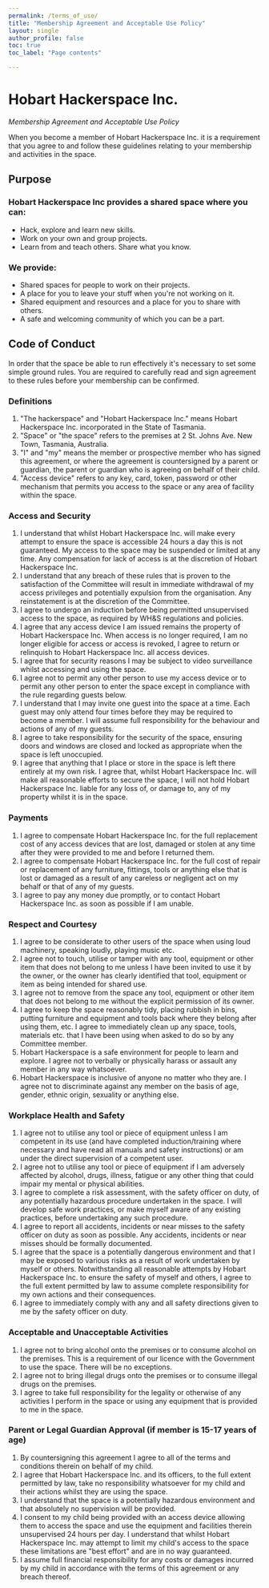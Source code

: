 ```yaml
---
permalink: /terms_of_use/
title: "Membership Agreement and Acceptable Use Policy"
layout: single
author_profile: false
toc: true
toc_label: "Page contents"

---
```


# **Hobart Hackerspace Inc.**

*Membership Agreement and Acceptable Use Policy*

When you become a member of Hobart Hackerspace Inc. it is a requirement
that you agree to and follow these guidelines relating to your
membership and activities in the space.

## **Purpose**

### Hobart Hackerspace Inc provides a shared space where you can:

-   Hack, explore and learn new skills.
-   Work on your own and group projects.
-   Learn from and teach others. Share what you know.

### We provide:

-   Shared spaces for people to work on their projects.
-   A place for you to leave your stuff when you're not working on it.
-   Shared equipment and resources and a place for you to share with
    others.
-   A safe and welcoming community of which you can be a part.

## **Code of Conduct**

In order that the space be able to run effectively it's necessary to set
some simple ground rules. You are required to carefully read and sign
agreement to these rules before your membership can be confirmed.

### Definitions

1.  "The hackerspace" and "Hobart Hackerspace Inc." means Hobart
    Hackerspace Inc. incorporated in the State of Tasmania.
2.  "Space" or "the space" refers to the premises at 2 St. Johns Ave.
    New Town, Tasmania, Australia.
3.  "I" and "my" means the member or prospective member who has signed
    this agreement, or where the agreement is countersigned by a parent
    or guardian, the parent or guardian who is agreeing on behalf of
    their child.
4.  "Access device" refers to any key, card, token, password or other
    mechanism that permits you access to the space or any area of
    facility within the space.

### Access and Security

1.  I understand that whilst Hobart Hackerspace Inc. will make every
    attempt to ensure the space is accessible 24 hours a day this is not
    guaranteed. My access to the space may be suspended or limited at
    any time. Any compensation for lack of access is at the discretion
    of Hobart Hackerspace Inc.
2.  I understand that any breach of these rules that is proven to the
    satisfaction of the Committee will result in immediate withdrawal of
    my access privileges and potentially expulsion from the
    organisation. Any reinstatement is at the discretion of the
    Committee.
3.  I agree to undergo an induction before being permitted unsupervised
    access to the space, as required by WH&S regulations and policies.
4.  I agree that any access device I am issued remains the property of
    Hobart Hackerspace Inc. When access is no longer required, I am no
    longer eligible for access or access is revoked, I agree to return
    or relinquish to Hobart Hackerspace Inc. all access devices.
5.  I agree that for security reasons I may be subject to video
    surveillance whilst accessing and using the space.
6.  I agree not to permit any other person to use my access device or to
    permit any other person to enter the space except in compliance with
    the rule regarding guests below.
7.  I understand that I may invite one guest into the space at a time.
    Each guest may only attend four times before they may be required to
    become a member. I will assume full responsibility for the behaviour
    and actions of any of my guests.
8.  I agree to take responsibility for the security of the space,
    ensuring doors and windows are closed and locked as appropriate when
    the space is left unoccupied.
9.  I agree that anything that I place or store in the space is left
    there entirely at my own risk. I agree that, whilst Hobart
    Hackerspace Inc. will make all reasonable efforts to secure the
    space, I will not hold Hobart Hackerspace Inc. liable for any loss
    of, or damage to, any of my property whilst it is in the space.

### Payments

1.  I agree to compensate Hobart Hackerspace Inc. for the full
    replacement cost of any access devices that are lost, damaged or
    stolen at any time after they were provided to me and before I
    returned them.
2.  I agree to compensate Hobart Hackerspace Inc. for the full cost of
    repair or replacement of any furniture, fittings, tools or anything
    else that is lost or damaged as a result of any careless or
    negligent act on my behalf or that of any of my guests.
3.  I agree to pay any money due promptly, or to contact Hobart
    Hackerspace Inc. as soon as possible if I am unable.

### Respect and Courtesy

1.  I agree to be considerate to other users of the space when using
    loud machinery, speaking loudly, playing music etc.
2.  I agree not to touch, utilise or tamper with any tool, equipment or
    other item that does not belong to me unless I have been invited to
    use it by the owner, or the owner has clearly identified that tool,
    equipment or item as being intended for shared use.
3.  I agree not to remove from the space any tool, equipment or other
    item that does not belong to me without the explicit permission of
    its owner.
4.  I agree to keep the space reasonably tidy, placing rubbish in bins,
    putting furniture and equipment and tools back where they belong
    after using them, etc. I agree to immediately clean up any space,
    tools, materials etc. that I have been using when asked to do so by
    any Committee member.
5.  Hobart Hackerspace is a safe environment for people to learn and
    explore. I agree not to verbally or physically harass or assault any
    member in any way whatsoever.
6.  Hobart Hackerspace is inclusive of anyone no matter who they are. I
    agree not to discriminate against any member on the basis of age,
    gender, ethnic origin, sexuality or anything else.

### Workplace Health and Safety

1.  I agree not to utilise any tool or piece of equipment unless I am
    competent in its use (and have completed induction/training where
    necessary and have read all manuals and safety instructions) or am
    under the direct supervision of a competent user.
2.  I agree not to utilise any tool or piece of equipment if I am
    adversely affected by alcohol, drugs, illness, fatigue or any other
    thing that could impair my mental or physical abilities.
3.  I agree to complete a risk assessment, with the safety officer on
    duty, of any potentially hazardous procedure undertaken in the
    space. I will develop safe work practices, or make myself aware of
    any existing practices, before undertaking any such procedure.
4.  I agree to report all accidents, incidents or near misses to the
    safety officer on duty as soon as possible. Any accidents, incidents
    or near misses should be formally documented.
5.  I agree that the space is a potentially dangerous environment and
    that I may be exposed to various risks as a result of work
    undertaken by myself or others. Notwithstanding all reasonable
    attempts by Hobart Hackerspace Inc. to ensure the safety of myself
    and others, I agree to the full extent permitted by law to assume
    complete responsibility for my own actions and their consequences.
6.  I agree to immediately comply with any and all safety directions
    given to me by the safety officer on duty.

### Acceptable and Unacceptable Activities

1.  I agree not to bring alcohol onto the premises or to consume alcohol
    on the premises. This is a requirement of our licence with the
    Government to use the space. There will be no exceptions.
2.  I agree not to bring illegal drugs onto the premises or to consume
    illegal drugs on the premises.
3.  I agree to take full responsibility for the legality or otherwise of
    any activities I perform in the space or using any equipment that is
    provided to me in the space.

### Parent or Legal Guardian Approval (if member is 15-17 years of age)

1.  By countersigning this agreement I agree to all of the terms and
    conditions therein on behalf of my child.
2.  I agree that Hobart Hackerspace Inc. and its officers, to the full
    extent permitted by law, take no responsibility whatsoever for my
    child and their actions whilst they are using the space.
3.  I understand that the space is a potentially hazardous environment
    and that absolutely no supervision will be provided.
4.  I consent to my child being provided with an access device allowing
    them to access the space and use the equipment and facilities
    therein unsupervised 24 hours per day. I understand that whilst
    Hobart Hackerspace Inc. may attempt to limit my child's access to
    the space these limitations are "best effort" and are in no way
    guaranteed.
5.  I assume full financial responsibility for any costs or damages
    incurred by my child in accordance with the terms of this agreement
    or any breach thereof.

